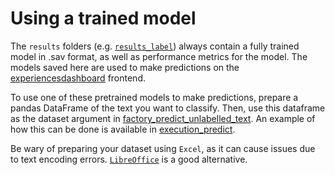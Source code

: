 # Using a trained model

The `results` folders (e.g. [`results_label`](https://github.com/CDU-data-science-team/pxtextmining/tree/main/results_label)) always contain a fully trained model in .sav format, as well as performance metrics for the model. The models saved here are used to make predictions on the [experiencesdashboard](https://github.com/CDU-data-science-team/experiencesdashboard) frontend.

To use one of these pretrained models to make predictions, prepare a pandas DataFrame of the text you want to classify. Then, use this dataframe as the dataset argument in [factory_predict_unlabelled_text](../../reference/factories/factory_predict_unlabelled_text). An example of how this can be done is available in [execution_predict](https://github.com/CDU-data-science-team/pxtextmining/blob/main/execution/execution_predict.py).

Be wary of preparing your dataset using `Excel`, as it can cause issues due to text encoding errors. [`LibreOffice`](https://www.libreoffice.org/) is a good alternative.
